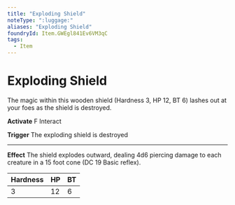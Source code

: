 ```yaml
---
title: "Exploding Shield"
noteType: ":luggage:"
aliases: "Exploding Shield"
foundryId: Item.GWEgl841Ev6VM3qC
tags:
  - Item
---
```


# Exploding Shield

The magic within this wooden shield (Hardness 3, HP 12, BT 6) lashes out at your foes as the shield is destroyed.

**Activate** F Interact

**Trigger** The exploding shield is destroyed

* * *

**Effect** The shield explodes outward, dealing 4d6 piercing damage to each creature in a 15 foot cone (DC 19 Basic reflex).

| Hardness | HP | BT |
| --- | --- | --- |
| 3 | 12 | 6 |
